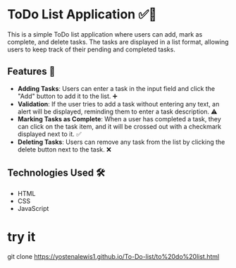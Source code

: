 
# ToDo List Application ✅📝

This is a simple ToDo list application where users can add, mark as complete, and delete tasks. The tasks are displayed in a list format, allowing users to keep track of their pending and completed tasks.

## Features 🚀

- **Adding Tasks**: Users can enter a task in the input field and click the "Add" button to add it to the list. ➕
- **Validation**: If the user tries to add a task without entering any text, an alert will be displayed, reminding them to enter a task description. ⚠️
- **Marking Tasks as Complete**: When a user has completed a task, they can click on the task item, and it will be crossed out with a checkmark displayed next to it. ✅
- **Deleting Tasks**: Users can remove any task from the list by clicking the delete button next to the task. ❌

## Technologies Used 🛠️

- HTML
- CSS
- JavaScript
# try it 
git clone https://yostenalewis1.github.io/To-Do-list/to%20do%20list.html
